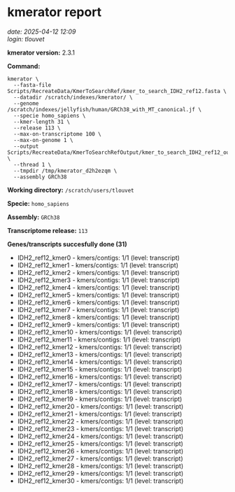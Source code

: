 # kmerator report
*date: 2025-04-12 12:09*  
*login: tlouvet*

**kmerator version:** 2.3.1

**Command:**

```
kmerator \
  --fasta-file Scripts/RecreateData/KmerToSearchRef/kmer_to_search_IDH2_ref12.fasta \
  --datadir /scratch/indexes/kmerator/ \
  --genome /scratch/indexes/jellyfish/human/GRCh38_with_MT_canonical.jf \
  --specie homo_sapiens \
  --kmer-length 31 \
  --release 113 \
  --max-on-transcriptome 100 \
  --max-on-genome 1 \
  --output Scripts/RecreateData/KmerToSearchRefOutput/kmer_to_search_IDH2_ref12_output \
  --thread 1 \
  --tmpdir /tmp/kmerator_d2h2ezqm \
  --assembly GRCh38
```

**Working directory:** `/scratch/users/tlouvet`

**Specie:** `homo_sapiens`

**Assembly:** `GRCh38`

**Transcriptome release:** `113`

**Genes/transcripts succesfully done (31)**

- IDH2_ref12_kmer0 - kmers/contigs: 1/1 (level: transcript)
- IDH2_ref12_kmer1 - kmers/contigs: 1/1 (level: transcript)
- IDH2_ref12_kmer2 - kmers/contigs: 1/1 (level: transcript)
- IDH2_ref12_kmer3 - kmers/contigs: 1/1 (level: transcript)
- IDH2_ref12_kmer4 - kmers/contigs: 1/1 (level: transcript)
- IDH2_ref12_kmer5 - kmers/contigs: 1/1 (level: transcript)
- IDH2_ref12_kmer6 - kmers/contigs: 1/1 (level: transcript)
- IDH2_ref12_kmer7 - kmers/contigs: 1/1 (level: transcript)
- IDH2_ref12_kmer8 - kmers/contigs: 1/1 (level: transcript)
- IDH2_ref12_kmer9 - kmers/contigs: 1/1 (level: transcript)
- IDH2_ref12_kmer10 - kmers/contigs: 1/1 (level: transcript)
- IDH2_ref12_kmer11 - kmers/contigs: 1/1 (level: transcript)
- IDH2_ref12_kmer12 - kmers/contigs: 1/1 (level: transcript)
- IDH2_ref12_kmer13 - kmers/contigs: 1/1 (level: transcript)
- IDH2_ref12_kmer14 - kmers/contigs: 1/1 (level: transcript)
- IDH2_ref12_kmer15 - kmers/contigs: 1/1 (level: transcript)
- IDH2_ref12_kmer16 - kmers/contigs: 1/1 (level: transcript)
- IDH2_ref12_kmer17 - kmers/contigs: 1/1 (level: transcript)
- IDH2_ref12_kmer18 - kmers/contigs: 1/1 (level: transcript)
- IDH2_ref12_kmer19 - kmers/contigs: 1/1 (level: transcript)
- IDH2_ref12_kmer20 - kmers/contigs: 1/1 (level: transcript)
- IDH2_ref12_kmer21 - kmers/contigs: 1/1 (level: transcript)
- IDH2_ref12_kmer22 - kmers/contigs: 1/1 (level: transcript)
- IDH2_ref12_kmer23 - kmers/contigs: 1/1 (level: transcript)
- IDH2_ref12_kmer24 - kmers/contigs: 1/1 (level: transcript)
- IDH2_ref12_kmer25 - kmers/contigs: 1/1 (level: transcript)
- IDH2_ref12_kmer26 - kmers/contigs: 1/1 (level: transcript)
- IDH2_ref12_kmer27 - kmers/contigs: 1/1 (level: transcript)
- IDH2_ref12_kmer28 - kmers/contigs: 1/1 (level: transcript)
- IDH2_ref12_kmer29 - kmers/contigs: 1/1 (level: transcript)
- IDH2_ref12_kmer30 - kmers/contigs: 1/1 (level: transcript)
